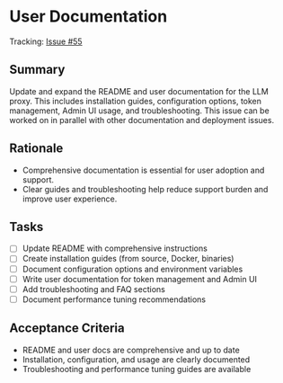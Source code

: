 # User Documentation

Tracking: [Issue #55](https://github.com/sofatutor/llm-proxy/issues/55)

## Summary
Update and expand the README and user documentation for the LLM proxy. This includes installation guides, configuration options, token management, Admin UI usage, and troubleshooting. This issue can be worked on in parallel with other documentation and deployment issues.

## Rationale
- Comprehensive documentation is essential for user adoption and support.
- Clear guides and troubleshooting help reduce support burden and improve user experience.

## Tasks
- [ ] Update README with comprehensive instructions
- [ ] Create installation guides (from source, Docker, binaries)
- [ ] Document configuration options and environment variables
- [ ] Write user documentation for token management and Admin UI
- [ ] Add troubleshooting and FAQ sections
- [ ] Document performance tuning recommendations

## Acceptance Criteria
- README and user docs are comprehensive and up to date
- Installation, configuration, and usage are clearly documented
- Troubleshooting and performance tuning guides are available 